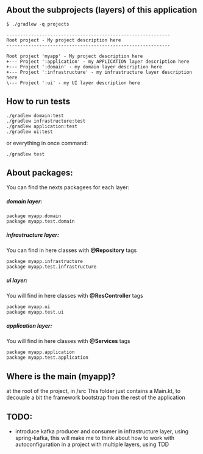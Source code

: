 
## About the subprojects (layers) of this application
```
$ ./gradlew -q projects

------------------------------------------------------------
Root project - My project description here
------------------------------------------------------------

Root project 'myapp' - My project description here
+--- Project ':application' - my APPLICATION layer description here
+--- Project ':domain' - my domain layer description here
+--- Project ':infrastructure' - my infrastructure layer description here
\--- Project ':ui' - my UI layer description here
```

## How to run tests

```
./gradlew domain:test
./gradlew infrastructure:test
./gradlew application:test
./gradlew ui:test
```

or everything in once command:
```
./gradlew test
```

## About packages:
You can find the nexts packagees for each layer:

##### domain layer:
```
package myapp.domain
package myapp.test.domain
```

##### infrastructure layer: 
You can find in here classes with **@Repository** tags
```
package myapp.infrastructure
package myapp.test.infrastructure
```

##### ui layer: 
You will find in here classes with **@ResController** tags
```
package myapp.ui
package myapp.test.ui
```

##### application layer: 
You will find in here classes with **@Services** tags
```
package myapp.application
package myapp.test.application
```

## Where is the main (myapp)?
at the root of the project, in /src
This folder just contains a Main.kt, to decouple a bit the framework bootstrap from the rest of the application
 
## TODO:
- introduce kafka producer and consumer in infrastructure layer, using spring-kafka, this will make me to think about how
to work with autoconfiguration in a project with multiple layers, using TDD
